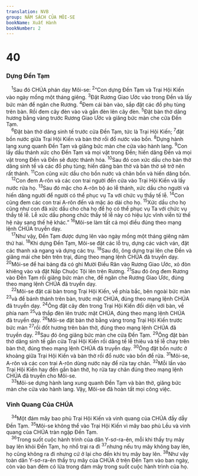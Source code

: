 ```yaml
---
translation: NVB
group: NĂM SÁCH CỦA MÔI-SE
bookName: Xuất Hành 
bookNumber: 2
---
```


<div class="title"><h1>40</h1><h3>Dựng Đền Tạm </h3></div>
<span class="verse xu_40_1"> <sup>1</sup>Sau đó CHÚA phán dạy Môi-se: </span>
<span class="verse xu_40_2"><sup>2</sup>“Con dựng Đền Tạm và Trại Hội Kiến vào ngày mồng một tháng giêng. </span>
<span class="verse xu_40_3"><sup>3</sup>Đặt Rương Giao Ước vào trong Đền và lấy bức màn để ngăn che Rương. </span>
<span class="verse xu_40_4"><sup>4</sup>Đem cái bàn vào, sắp đặt các đồ phụ tùng trên bàn. Rồi đem cây đèn vào và gắn đèn lên cây đèn. </span>
<span class="verse xu_40_5"><sup>5</sup>Đặt bàn thờ dâng hương bằng vàng trước Rương Giao Ước và giăng bức màn che cửa Đền Tạm. <br/></span>
<span class="verse xu_40_6"> <sup>6</sup>Đặt bàn thờ dâng sinh tế trước cửa Đền Tạm, tức là Trại Hội Kiến; </span>
<span class="verse xu_40_7"><sup>7</sup>đặt bồn nước giữa Trại Hội Kiến và bàn thờ rồi đổ nước vào bồn. </span>
<span class="verse xu_40_8"><sup>8</sup>Dựng hành lang xung quanh Đền Tạm và giăng bức màn che cửa vào hành lang. </span>
<span class="verse xu_40_9"><sup>9</sup>Con lấy dầu thánh xức cho Đền Tạm và mọi vật trong Đền; hiến dâng Đền và mọi vật trong Đền và Đền sẽ được thánh hóa. </span>
<span class="verse xu_40_10"><sup>10</sup>Sau đó con xức dầu cho bàn thờ dâng sinh tế và các đồ phụ tùng; hiến dâng bàn thờ và bàn thờ sẽ trở nên rất thánh. </span>
<span class="verse xu_40_11"><sup>11</sup>Con cũng xức dầu cho bồn nước và chân bồn và hiến dâng bồn. <br/></span>
<span class="verse xu_40_12"> <sup>12</sup>Con đem A-rôn và các con trai người đến cửa vào Trại Hội Kiến và lấy nước rửa họ. </span>
<span class="verse xu_40_13"><sup>13</sup>Sau đó mặc cho A-rôn bộ áo lễ thánh, xức dầu cho người và hiến dâng người để người có thể phục vụ Ta với chức vụ thầy tế lễ. </span>
<span class="verse xu_40_14"><sup>14</sup>Con cũng đem các con trai A-rôn đến và mặc áo dài cho họ. </span>
<span class="verse xu_40_15"><sup>15</sup>Xức dầu cho họ cũng như con đã xức dầu cho cha họ để họ có thể phục vụ Ta với chức vụ thầy tế lễ. Lễ xức dầu phong chức thầy tế lễ này có hiệu lực vĩnh viễn từ thế hệ này sang thế hệ khác.” </span>
<span class="verse xu_40_16"><sup>16</sup>Môi-se làm tất cả mọi điều đúng theo mạng lệnh CHÚA truyền dạy. <br/></span>
<span class="verse xu_40_17"> <sup>17</sup>Như vậy, Đền Tạm được dựng lên vào ngày mồng một tháng giêng năm thứ hai. </span>
<span class="verse xu_40_18"><sup>18</sup>Khi dựng Đền Tạm, Môi-se đặt các lỗ trụ, dựng các vách ván, đặt các thanh xà ngang và dựng các trụ. </span>
<span class="verse xu_40_19"><sup>19</sup>Sau đó, ông dựng trại lên che Đền và giăng mái che bên trên trại, đúng theo mạng lệnh CHÚA đã truyền dạy. </span>
<span class="verse xu_40_20"><sup>20</sup>Môi-se để hai bảng đá có ghi Mười Điều Răn vào Rương Giao Ước, xỏ đòn khiêng vào và đặt Nắp Chuộc Tội lên trên Rương. </span>
<span class="verse xu_40_21"><sup>21</sup>Sau đó ông đem Rương vào Đền Tạm rồi giăng bức màn che, để ngăn che Rương Giao Ước, đúng theo mạng lệnh CHÚA đã truyền dạy. <br/></span>
<span class="verse xu_40_22"> <sup>22</sup>Môi-se đặt cái bàn trong Trại Hội Kiến, về phía bắc, bên ngoài bức màn </span>
<span class="verse xu_40_23"><sup>23</sup>và để bánh thánh trên bàn, trước mặt CHÚA, đúng theo mạng lệnh CHÚA đã truyền dạy. </span>
<span class="verse xu_40_24"><sup>24</sup>Ông đặt cây đèn trong Trại Hội Kiến đối diện với bàn, về phía nam </span>
<span class="verse xu_40_25"><sup>25</sup>và thắp đèn lên trước mặt CHÚA, đúng theo mạng lệnh CHÚA đã truyền dạy. </span>
<span class="verse xu_40_26"><sup>26</sup>Môi-se đặt bàn thờ bằng vàng trong Trại Hội Kiến trước bức màn </span>
<span class="verse xu_40_27"><sup>27</sup>rồi đốt hương trên bàn thờ, đúng theo mạng lệnh CHÚA đã truyền dạy. </span>
<span class="verse xu_40_28"><sup>28</sup>Sau đó ông giăng bức màn che cửa Đền Tạm. </span>
<span class="verse xu_40_29"><sup>29</sup>Ông đặt bàn thờ dâng sinh tế gần cửa Trại Hội Kiến rồi dâng tế lễ thiêu và tế lễ chay trên bàn thờ, đúng theo mạng lệnh CHÚA đã truyền dạy. </span>
<span class="verse xu_40_30"><sup>30</sup>Ông đặt bồn nước ở khoảng giữa Trại Hội Kiến và bàn thờ rồi đổ nước vào bồn để rửa. </span>
<span class="verse xu_40_31"><sup>31</sup>Môi-se, A-rôn và các con trai A-rôn dùng nước này để rửa tay chân. </span>
<span class="verse xu_40_32"><sup>32</sup>Mỗi lần vào Trại Hội Kiến hay đến gần bàn thờ, họ rửa tay chân đúng theo mạng lệnh CHÚA đã truyền cho Môi-se. <br/></span>
<span class="verse xu_40_33"> <sup>33</sup>Môi-se dựng hành lang xung quanh Đền Tạm và bàn thờ, giăng bức màn che cửa vào hành lang. Vậy, Môi-se đã hoàn tất mọi công việc. <br/></span>
<div class="title"><h3>Vinh Quang Của CHÚA </h3></div>
<span class="verse xu_40_34"> <sup>34</sup>Một đám mây bao phủ Trại Hội Kiến và vinh quang của CHÚA đầy dẫy Đền Tạm. </span>
<span class="verse xu_40_35"><sup>35</sup>Môi-se không thể vào Trại Hội Kiến vì mây bao phủ Lều và vinh quang của CHÚA tràn ngập Đền Tạm. <br/></span>
<span class="verse xu_40_36"> <sup>36</sup>Trong suốt cuộc hành trình của dân Y-sơ-ra-ên, mỗi khi thấy trụ mây bay lên khỏi Đền Tạm, họ nhổ trại ra đi </span>
<span class="verse xu_40_37"><sup>37</sup>nhưng nếu trụ mây không bay lên, họ cũng không ra đi nhưng cứ ở lại cho đến khi trụ mây bay lên. </span>
<span class="verse xu_40_38"><sup>38</sup>Như vậy toàn dân Y-sơ-ra-ên thấy trụ mây của CHÚA ở trên Đền Tạm vào ban ngày, còn vào ban đêm có lửa trong đám mây trong suốt cuộc hành trình của họ. <br/></span>
